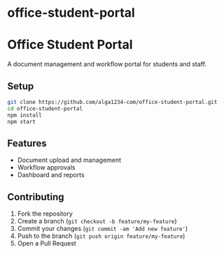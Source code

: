 # office-student-portal

# Office Student Portal

A document management and workflow portal for students and staff.

## Setup

```sh
git clone https://github.com/alga1234-com/office-student-portal.git
cd office-student-portal
npm install
npm start
```

## Features

- Document upload and management
- Workflow approvals
- Dashboard and reports

## Contributing

1. Fork the repository
2. Create a branch (`git checkout -b feature/my-feature`)
3. Commit your changes (`git commit -am 'Add new feature'`)
4. Push to the branch (`git push origin feature/my-feature`)
5. Open a Pull Request

